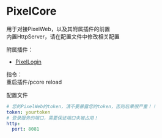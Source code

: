 # PixelCore  

用于对接PixelWeb，以及其附属插件的前置  
内置HttpServer，请在配置文件中修改相关配置
  
附属插件：
- [PixelLogin](https://github.com/Calcium-Ion/PixelLoginPlugin)

  
指令：  
重启插件/pcore reload

配置文件
```yaml
# 您的PixelWeb的token，清不要暴露您的token，否则后果很严重！！
token: yourtoken
# 登录服务的端口，需要保证端口未被占用！
http:
  port: 8081
```